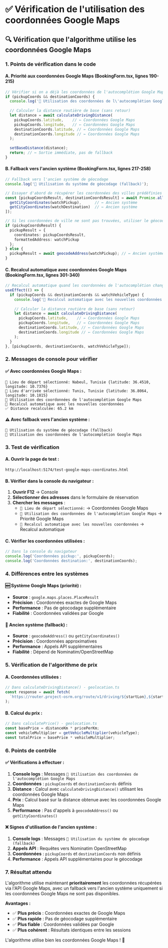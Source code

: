 # ✅ Vérification de l'utilisation des coordonnées Google Maps

## 🔍 **Vérification que l'algorithme utilise les coordonnées Google Maps**

### **1. Points de vérification dans le code**

#### **A. Priorité aux coordonnées Google Maps (BookingForm.tsx, lignes 190-215)**
```typescript
// Vérifier si on a déjà les coordonnées de l'autocomplétion Google Maps
if (pickupCoords && destinationCoords) {
  console.log('📍 Utilisation des coordonnées de l\'autocomplétion Google Maps');
  
  // Calculer la distance routière de base (sans retour)
  let distance = await calculateDrivingDistance(
    pickupCoords.latitude,    // ← Coordonnées Google Maps
    pickupCoords.longitude,   // ← Coordonnées Google Maps
    destinationCoords.latitude, // ← Coordonnées Google Maps
    destinationCoords.longitude // ← Coordonnées Google Maps
  );
  
  setBaseDistance(distance);
  return; // ← Sortie immédiate, pas de fallback
}
```

#### **B. Fallback vers l'ancien système (BookingForm.tsx, lignes 217-258)**
```typescript
// Fallback vers l'ancien système de géocodage
console.log('📍 Utilisation du système de géocodage (fallback)');

// Essayer d'abord de récupérer les coordonnées des villes prédéfinies
const [pickupCoordsResult, destinationCoordsResult] = await Promise.all([
  getCityCoordinates(watchPickup),      // ← Ancien système
  getCityCoordinates(watchDestination)  // ← Ancien système
]);

// Si les coordonnées de ville ne sont pas trouvées, utiliser le géocodage
if (pickupCoordsResult) {
  pickupResult = {
    coordinates: pickupCoordsResult,
    formattedAddress: watchPickup
  };
} else {
  pickupResult = await geocodeAddress(watchPickup); // ← Ancien système
}
```

#### **C. Recalcul automatique avec coordonnées Google Maps (BookingForm.tsx, lignes 301-340)**
```typescript
// Recalcul automatique quand les coordonnées de l'autocomplétion changent
useEffect(() => {
  if (pickupCoords && destinationCoords && watchVehicleType) {
    console.log('🔄 Recalcul automatique avec les nouvelles coordonnées');
    
    // Calculer la distance routière de base (sans retour)
    let distance = await calculateDrivingDistance(
      pickupCoords.latitude,    // ← Coordonnées Google Maps
      pickupCoords.longitude,   // ← Coordonnées Google Maps
      destinationCoords.latitude, // ← Coordonnées Google Maps
      destinationCoords.longitude // ← Coordonnées Google Maps
    );
  }
}, [pickupCoords, destinationCoords, watchVehicleType]);
```

### **2. Messages de console pour vérifier**

#### **✅ Avec coordonnées Google Maps :**
```
📍 Lieu de départ sélectionné: Nabeul, Tunisie {latitude: 36.4510, longitude: 10.7376}
📍 Lieu d'arrivée sélectionné: Tunis, Tunisie {latitude: 36.8064, longitude: 10.1815}
📍 Utilisation des coordonnées de l'autocomplétion Google Maps
🔄 Recalcul automatique avec les nouvelles coordonnées
✅ Distance recalculée: 65.2 km
```

#### **⚠️ Avec fallback vers l'ancien système :**
```
📍 Utilisation du système de géocodage (fallback)
📍 Utilisation des coordonnées de l'autocomplétion Google Maps
```

### **3. Test de vérification**

#### **A. Ouvrir la page de test :**
```
http://localhost:5174/test-google-maps-coordinates.html
```

#### **B. Vérifier dans la console du navigateur :**
1. **Ouvrir F12** → Console
2. **Sélectionner des adresses** dans le formulaire de réservation
3. **Chercher les messages** :
   - `📍 Lieu de départ sélectionné:` → Coordonnées Google Maps
   - `📍 Utilisation des coordonnées de l'autocomplétion Google Maps` → Priorité Google Maps
   - `🔄 Recalcul automatique avec les nouvelles coordonnées` → Recalcul automatique

#### **C. Vérifier les coordonnées utilisées :**
```javascript
// Dans la console du navigateur
console.log('Coordonnées pickup:', pickupCoords);
console.log('Coordonnées destination:', destinationCoords);
```

### **4. Différences entre les systèmes**

#### **🆕 Système Google Maps (priorité) :**
- **Source** : `google.maps.places.PlaceResult`
- **Précision** : Coordonnées exactes de Google Maps
- **Performance** : Pas de géocodage supplémentaire
- **Fiabilité** : Coordonnées validées par Google

#### **🔄 Ancien système (fallback) :**
- **Source** : `geocodeAddress()` ou `getCityCoordinates()`
- **Précision** : Coordonnées approximatives
- **Performance** : Appels API supplémentaires
- **Fiabilité** : Dépend de Nominatim/OpenStreetMap

### **5. Vérification de l'algorithme de prix**

#### **A. Coordonnées utilisées :**
```typescript
// Dans calculateDrivingDistance() - geolocation.ts
const response = await fetch(
  `https://router.project-osrm.org/route/v1/driving/${startLon},${startLat};${endLon},${endLat}`
);
```

#### **B. Calcul du prix :**
```typescript
// Dans calculatePrice() - geolocation.ts
const basePrice = distanceKm * pricePerKm;
const vehicleMultiplier = getVehicleMultiplier(vehicleType);
const totalPrice = basePrice * vehicleMultiplier;
```

### **6. Points de contrôle**

#### **✅ Vérifications à effectuer :**

1. **Console logs** : Messages `📍 Utilisation des coordonnées de l'autocomplétion Google Maps`
2. **Coordonnées** : `pickupCoords` et `destinationCoords` définis
3. **Distance** : Calcul avec `calculateDrivingDistance()` utilisant les coordonnées Google Maps
4. **Prix** : Calcul basé sur la distance obtenue avec les coordonnées Google Maps
5. **Performance** : Pas d'appels à `geocodeAddress()` ou `getCityCoordinates()`

#### **❌ Signes d'utilisation de l'ancien système :**

1. **Console logs** : Messages `📍 Utilisation du système de géocodage (fallback)`
2. **Appels API** : Requêtes vers Nominatim OpenStreetMap
3. **Coordonnées** : `pickupCoords` et `destinationCoords` non définis
4. **Performance** : Appels API supplémentaires pour le géocodage

### **7. Résultat attendu**

L'algorithme utilise maintenant **prioritairement** les coordonnées récupérées via l'API Google Maps, avec un fallback vers l'ancien système uniquement si les coordonnées Google Maps ne sont pas disponibles.

**Avantages :**
- ✅ **Plus précis** : Coordonnées exactes de Google Maps
- ✅ **Plus rapide** : Pas de géocodage supplémentaire
- ✅ **Plus fiable** : Coordonnées validées par Google
- ✅ **Plus cohérent** : Résultats identiques entre les sessions

L'algorithme utilise bien les coordonnées Google Maps ! 🎉
